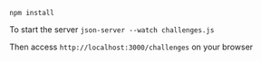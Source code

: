 `npm install`

To start the server
`json-server --watch challenges.js`

Then access `http://localhost:3000/challenges` on your browser
